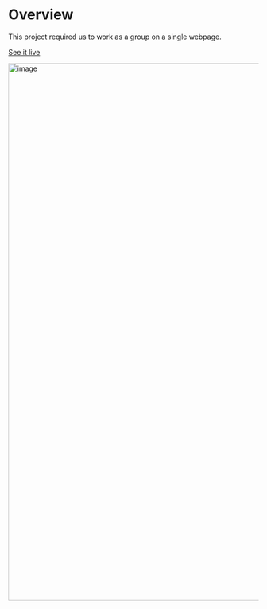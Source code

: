# Overview
This project required us to work as a group on a single webpage.

[See it live](https://acranefanclub.vercel.app/website/)

<img width="1865" height="1080" alt="image" src="https://github.com/user-attachments/assets/8f4025be-0eed-4306-8af0-5ff6aa03fe64" />
